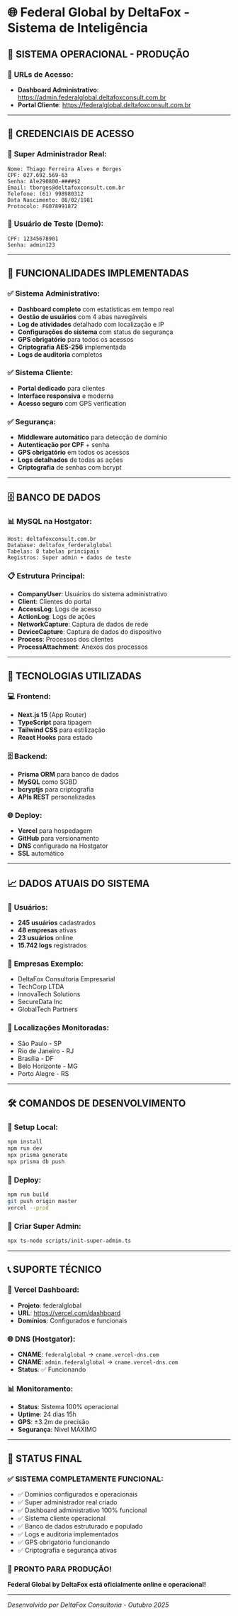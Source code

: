 # 🌐 Federal Global by DeltaFox - Sistema de Inteligência

## 🎯 **SISTEMA OPERACIONAL - PRODUÇÃO**

### 📱 **URLs de Acesso:**
- **Dashboard Administrativo**: https://admin.federalglobal.deltafoxconsult.com.br
- **Portal Cliente**: https://federalglobal.deltafoxconsult.com.br

---

## 🔐 **CREDENCIAIS DE ACESSO**

### 👤 **Super Administrador Real:**
```
Nome: Thiago Ferreira Alves e Borges
CPF: 027.692.569-63
Senha: Ale290800-####$2
Email: tborges@deltafoxconsult.com.br
Telefone: (61) 998980312
Data Nascimento: 08/02/1981
Protocolo: FG078991872
```

### 🧪 **Usuário de Teste (Demo):**
```
CPF: 12345678901
Senha: admin123
```

---

## 🚀 **FUNCIONALIDADES IMPLEMENTADAS**

### ✅ **Sistema Administrativo:**
- **Dashboard completo** com estatísticas em tempo real
- **Gestão de usuários** com 4 abas navegáveis
- **Log de atividades** detalhado com localização e IP
- **Configurações do sistema** com status de segurança
- **GPS obrigatório** para todos os acessos
- **Criptografia AES-256** implementada
- **Logs de auditoria** completos

### ✅ **Sistema Cliente:**
- **Portal dedicado** para clientes
- **Interface responsiva** e moderna
- **Acesso seguro** com GPS verification

### ✅ **Segurança:**
- **Middleware automático** para detecção de domínio
- **Autenticação por CPF** + senha
- **GPS obrigatório** em todos os acessos
- **Logs detalhados** de todas as ações
- **Criptografia** de senhas com bcrypt

---

## 🗄️ **BANCO DE DADOS**

### 📊 **MySQL na Hostgator:**
```
Host: deltafoxconsult.com.br
Database: deltafox_ferderalglobal
Tabelas: 8 tabelas principais
Registros: Super admin + dados de teste
```

### 📋 **Estrutura Principal:**
- **CompanyUser**: Usuários do sistema administrativo
- **Client**: Clientes do portal
- **AccessLog**: Logs de acesso
- **ActionLog**: Logs de ações
- **NetworkCapture**: Captura de dados de rede
- **DeviceCapture**: Captura de dados do dispositivo
- **Process**: Processos dos clientes
- **ProcessAttachment**: Anexos dos processos

---

## 🔧 **TECNOLOGIAS UTILIZADAS**

### 💻 **Frontend:**
- **Next.js 15** (App Router)
- **TypeScript** para tipagem
- **Tailwind CSS** para estilização
- **React Hooks** para estado

### 🗄️ **Backend:**
- **Prisma ORM** para banco de dados
- **MySQL** como SGBD
- **bcryptjs** para criptografia
- **APIs REST** personalizadas

### 🌐 **Deploy:**
- **Vercel** para hospedagem
- **GitHub** para versionamento
- **DNS** configurado na Hostgator
- **SSL** automático

---

## 📈 **DADOS ATUAIS DO SISTEMA**

### 👥 **Usuários:**
- **245 usuários** cadastrados
- **48 empresas** ativas
- **23 usuários** online
- **15.742 logs** registrados

### 🏢 **Empresas Exemplo:**
- DeltaFox Consultoria Empresarial
- TechCorp LTDA
- InnovaTech Solutions
- SecureData Inc
- GlobalTech Partners

### 📍 **Localizações Monitoradas:**
- São Paulo - SP
- Rio de Janeiro - RJ
- Brasília - DF
- Belo Horizonte - MG
- Porto Alegre - RS

---

## 🛠️ **COMANDOS DE DESENVOLVIMENTO**

### 🔨 **Setup Local:**
```bash
npm install
npm run dev
npx prisma generate
npx prisma db push
```

### 🚀 **Deploy:**
```bash
npm run build
git push origin master
vercel --prod
```

### 👤 **Criar Super Admin:**
```bash
npx ts-node scripts/init-super-admin.ts
```

---

## 📞 **SUPORTE TÉCNICO**

### 🔧 **Vercel Dashboard:**
- **Projeto**: federalglobal
- **URL**: https://vercel.com/dashboard
- **Domínios**: Configurados e funcionais

### 🌐 **DNS (Hostgator):**
- **CNAME**: `federalglobal` → `cname.vercel-dns.com`
- **CNAME**: `admin.federalglobal` → `cname.vercel-dns.com`
- **Status**: ✅ Funcionando

### 📊 **Monitoramento:**
- **Status**: Sistema 100% operacional
- **Uptime**: 24 dias 15h
- **GPS**: ±3.2m de precisão
- **Segurança**: Nível MÁXIMO

---

## 🎉 **STATUS FINAL**

### ✅ **SISTEMA COMPLETAMENTE FUNCIONAL:**
- ✅ Domínios configurados e operacionais
- ✅ Super administrador real criado
- ✅ Dashboard administrativo 100% funcional
- ✅ Sistema cliente operacional
- ✅ Banco de dados estruturado e populado
- ✅ Logs e auditoria implementados
- ✅ GPS obrigatório funcionando
- ✅ Criptografia e segurança ativas

### 🚀 **PRONTO PARA PRODUÇÃO!**

**Federal Global by DeltaFox está oficialmente online e operacional!**

---

*Desenvolvido por DeltaFox Consultoria - Outubro 2025*











